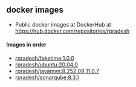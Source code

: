 ## docker images
* Public docker images at DockerHub at https://hub.docker.com/repositories/rpradesh 

#### Images in order
* [rpradesh/faketime:1.0.0](faketime)
* [rpradesh/ubuntu:20.04.0](ubuntu)
* [rpradesh/javamvn:8.252.09 11.0.7](javamvn)
* [rpradesh/sonarqube:8.3.1](sonarqube)